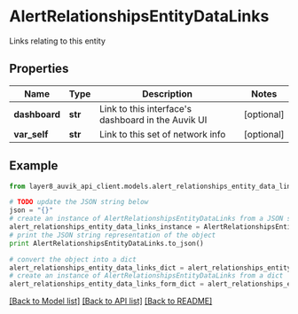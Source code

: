 # AlertRelationshipsEntityDataLinks

Links relating to this entity

## Properties
Name | Type | Description | Notes
------------ | ------------- | ------------- | -------------
**dashboard** | **str** | Link to this interface&#39;s dashboard in the Auvik UI | [optional] 
**var_self** | **str** | Link to this set of network info | [optional] 

## Example

```python
from layer8_auvik_api_client.models.alert_relationships_entity_data_links import AlertRelationshipsEntityDataLinks

# TODO update the JSON string below
json = "{}"
# create an instance of AlertRelationshipsEntityDataLinks from a JSON string
alert_relationships_entity_data_links_instance = AlertRelationshipsEntityDataLinks.from_json(json)
# print the JSON string representation of the object
print AlertRelationshipsEntityDataLinks.to_json()

# convert the object into a dict
alert_relationships_entity_data_links_dict = alert_relationships_entity_data_links_instance.to_dict()
# create an instance of AlertRelationshipsEntityDataLinks from a dict
alert_relationships_entity_data_links_form_dict = alert_relationships_entity_data_links.from_dict(alert_relationships_entity_data_links_dict)
```
[[Back to Model list]](../README.md#documentation-for-models) [[Back to API list]](../README.md#documentation-for-api-endpoints) [[Back to README]](../README.md)


